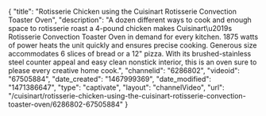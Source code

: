 {
    "title": "Rotisserie Chicken using the Cuisinart Rotisserie Convection Toaster Oven",
    "description": "A dozen different ways to cook and enough space to rotisserie roast a 4-pound chicken makes Cuisinart\u2019s Rotisserie Convection Toaster Oven in demand for every kitchen. 1875 watts of power heats the unit quickly and ensures precise cooking. Generous size accommodates 6 slices of bread or a 12\" pizza. With its brushed-stainless steel counter appeal and easy clean nonstick interior, this is an oven sure to please every creative home cook.",
    "channelid": "6286802",
    "videoid": "67505884",
    "date_created": "1467999369",
    "date_modified": "1471386647",
    "type": "captivate",
    "layout": "channelVideo",
    "url": "\/cuisinart\/rotisserie-chicken-using-the-cuisinart-rotisserie-convection-toaster-oven\/6286802-67505884"
}